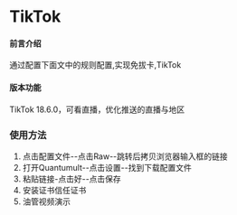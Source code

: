 # TikTok

#### 前言介绍
通过配置下面文中的规则配置,实现免拔卡,TikTok


#### 版本功能
TikTok 18.6.0，可看直播，优化推送的直播与地区


### 使用方法

1.  点击配置文件--点击Raw--跳转后拷贝浏览器输入框的链接
2.  打开Quantumult--点击设置--找到下载配置文件
3.  粘贴链接-点击好--点击保存
4.  安装证书信任证书
5.  油管视频演示
